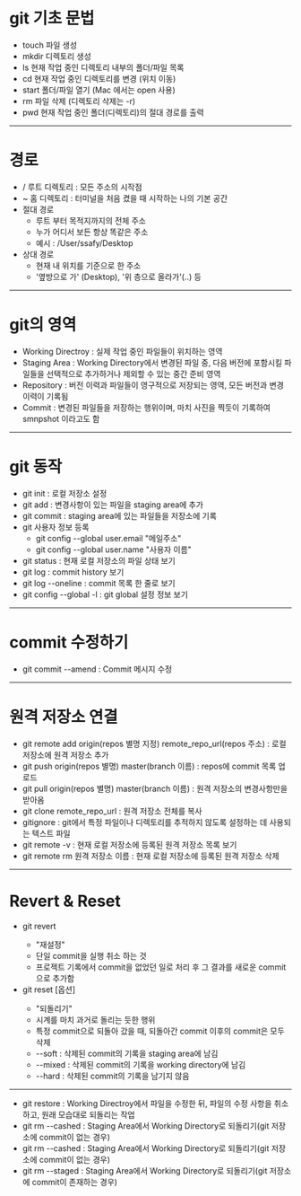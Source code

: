 # git 기초 문법
- touch 파일 생성
- mkdir 디렉토리 생성 
- ls 현재 작업 중인 디렉토리 내부의 폴더/파일 목록
- cd 현재 작업 중인 디렉토리를 변경 (위치 이동)
- start 폴더/파일 열기 (Mac 에서는 open 사용)
- rm 파일 삭제 (디렉토리 삭제는 -r)
- pwd 현재 작업 중인 폴더(디렉토리)의 절대 경로를 출력
--- 
# 경로
- / 루트 디렉토리 : 모든 주소의 시작점
- ~ 홈 디렉토리 : 터미널을 처음 켰을 때 시작하는 나의 기본 공간
- 절대 경로
  - 루트 부터 목적지까지의 전체 주소
  - 누가 어디서 보든 항상 똑같은 주소
  - 예시 : /User/ssafy/Desktop
- 상대 경로 
  - 현재 내 위치를 기준으로 한 주소
  - '옆방으로 가' (Desktop), '위 층으로 올라가'(..) 등 
---
# git의 영역
- Working Directroy : 실제 작업 중인 파일들이 위치하는 영역
- Staging Area : Working Directory에서 변경된 파일 중, 다음 버전에 포함시킬 파일들을 선택적으로 추가하거나 제외할 수 있는 중간 준비 영역
- Repository : 버전 이력과 파일들이 영구적으로 저장되는 영역, 모든 버전과 변경 이력이 기록됨
- Commit : 변경된 파일들을 저장하는 행위이며, 마치 사진을 찍듯이 기록하여 smnpshot 이라고도 함
---
# git 동작
- git init : 로컬 저장소 설정
- git add : 변경사항이 있는 파일을 staging area에 추가
- git commit : staging area에 있는 파일들을 저장소에 기록
- git 사용자 정보 등록
  - git config --global user.email "메일주소"
  - git config --global user.name "사용자 이름"
- git status : 현재 로컬 저장소의 파일 상태 보기
- git log : commit history 보기
- git log --oneline : commit 목록 한 줄로 보기
- git config --global -l : git global 설정 정보 보기
---
# commit 수정하기
- git commit --amend : Commit 메시지 수정
---
# 원격 저장소 연결
- git remote add origin(repos 별명 지정) remote_repo_url(repos 주소) : 로컬 저장소에 원격 저장소 추가
- git push origin(repos 별명) master(branch 이름) : repos에 commit 목록 업로드
- git pull origin(repos 별명) master(branch 이름) : 원격 저장소의 변경사항만을 받아옴
- git clone remote_repo_url : 원격 저장소 전체를 복사
- gitignore : git에서 특정 파일이나 디렉토리를 추적하지 않도록 설정하는 데 사용되는 텍스트 파일
- git remote -v : 현재 로컬 저장소에 등록된 원격 저장소 목록 보기
- git remote rm 원격 저장소 이름 : 현재 로컬 저장소에 등록된 원격 저장소 삭제
---
# Revert & Reset
- git revert <commit id> 
  - "재설정" 
  - 단일 commit을 실행 취소 하는 것
  - 프로젝트 기록에서 commit을 없었던 일로 처리 후 그 결과를 새로운 commit으로 추가함
- git reset [옵션] <commit id>
  - "되돌리기"
  - 시계를 마치 과거로 돌리는 듯한 행위
  - 특정 commit으로 되돌아 갔을 때, 되돌아간 commit 이후의 commit은 모두 삭제
  - --soft : 삭제된 commit의 기록을 staging area에 남김
  - --mixed : 삭제된 commit의 기록을 working directory에 남김
  - --hard : 삭제된 commit의 기록을 남기지 않음
---
- git restore : Working Directroy에서 파일을 수정한 뒤, 파일의 수정 사항을 취소하고, 원래 모습대로 되돌리는 작업
- git rm --cashed : Staging Area에서 Working Directory로 되돌리기(git 저장소에 commit이 없는 경우)
- git rm --cashed : Staging Area에서 Working Directory로 되돌리기(git 저장소에 commit이 없는 경우)
- git rm --staged : Staging Area에서 Working Directory로 되돌리기(git 저장소에 commit이 존재하는 경우)